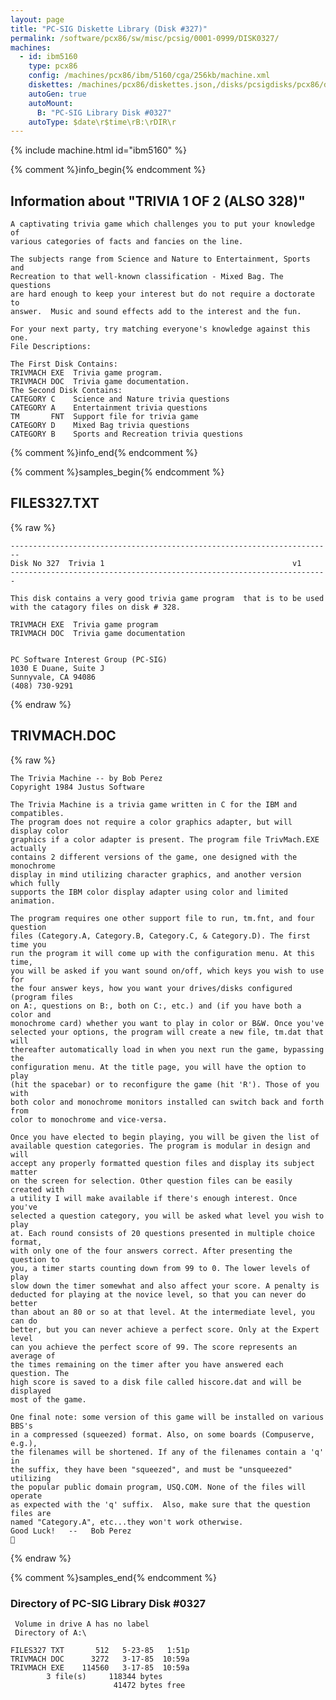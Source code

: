 ```yaml
---
layout: page
title: "PC-SIG Diskette Library (Disk #327)"
permalink: /software/pcx86/sw/misc/pcsig/0001-0999/DISK0327/
machines:
  - id: ibm5160
    type: pcx86
    config: /machines/pcx86/ibm/5160/cga/256kb/machine.xml
    diskettes: /machines/pcx86/diskettes.json,/disks/pcsigdisks/pcx86/diskettes.json
    autoGen: true
    autoMount:
      B: "PC-SIG Library Disk #0327"
    autoType: $date\r$time\rB:\rDIR\r
---
```


{% include machine.html id="ibm5160" %}

{% comment %}info_begin{% endcomment %}

## Information about "TRIVIA 1 OF 2 (ALSO 328)"

    A captivating trivia game which challenges you to put your knowledge of
    various categories of facts and fancies on the line.
    
    The subjects range from Science and Nature to Entertainment, Sports and
    Recreation to that well-known classification - Mixed Bag. The questions
    are hard enough to keep your interest but do not require a doctorate to
    answer.  Music and sound effects add to the interest and the fun.
    
    For your next party, try matching everyone's knowledge against this one.
    File Descriptions:
    
    The First Disk Contains:
    TRIVMACH EXE  Trivia game program.
    TRIVMACH DOC  Trivia game documentation.
    The Second Disk Contains:
    CATEGORY C    Science and Nature trivia questions
    CATEGORY A    Entertainment trivia questions
    TM       FNT  Support file for trivia game
    CATEGORY D    Mixed Bag trivia questions
    CATEGORY B    Sports and Recreation trivia questions
{% comment %}info_end{% endcomment %}

{% comment %}samples_begin{% endcomment %}

## FILES327.TXT

{% raw %}
```
------------------------------------------------------------------------
Disk No 327  Trivia 1                                          v1
-----------------------------------------------------------------------
 
This disk contains a very good trivia game program  that is to be used
with the catagory files on disk # 328.
 
TRIVMACH EXE  Trivia game program
TRIVMACH DOC  Trivia game documentation
 
 
PC Software Interest Group (PC-SIG)
1030 E Duane, Suite J
Sunnyvale, CA 94086
(408) 730-9291
```
{% endraw %}

## TRIVMACH.DOC

{% raw %}
```
The Trivia Machine -- by Bob Perez
Copyright 1984 Justus Software

The Trivia Machine is a trivia game written in C for the IBM and compatibles.
The program does not require a color graphics adapter, but will display color
graphics if a color adapter is present. The program file TrivMach.EXE actually
contains 2 different versions of the game, one designed with the monochrome
display in mind utilizing character graphics, and another version which fully
supports the IBM color display adapter using color and limited animation.

The program requires one other support file to run, tm.fnt, and four question
files (Category.A, Category.B, Category.C, & Category.D). The first time you
run the program it will come up with the configuration menu. At this time,
you will be asked if you want sound on/off, which keys you wish to use for
the four answer keys, how you want your drives/disks configured (program files
on A:, questions on B:, both on C:, etc.) and (if you have both a color and
monochrome card) whether you want to play in color or B&W. Once you've
selected your options, the program will create a new file, tm.dat that will
thereafter automatically load in when you next run the game, bypassing the
configuration menu. At the title page, you will have the option to play
(hit the spacebar) or to reconfigure the game (hit 'R'). Those of you with
both color and monochrome monitors installed can switch back and forth from
color to monochrome and vice-versa.

Once you have elected to begin playing, you will be given the list of
available question categories. The program is modular in design and will
accept any properly formatted question files and display its subject matter
on the screen for selection. Other question files can be easily created with
a utility I will make available if there's enough interest. Once you've
selected a question category, you will be asked what level you wish to play
at. Each round consists of 20 questions presented in multiple choice format,
with only one of the four answers correct. After presenting the question to
you, a timer starts counting down from 99 to 0. The lower levels of play
slow down the timer somewhat and also affect your score. A penalty is
deducted for playing at the novice level, so that you can never do better
than about an 80 or so at that level. At the intermediate level, you can do
better, but you can never achieve a perfect score. Only at the Expert level
can you achieve the perfect score of 99. The score represents an average of
the times remaining on the timer after you have answered each question. The
high score is saved to a disk file called hiscore.dat and will be displayed
most of the game.

One final note: some version of this game will be installed on various BBS's
in a compressed (squeezed) format. Also, on some boards (Compuserve, e.g.),
the filenames will be shortened. If any of the filenames contain a 'q' in
the suffix, they have been "squeezed", and must be "unsqueezed" utilizing
the popular public domain program, USQ.COM. None of the files will operate
as expected with the 'q' suffix.  Also, make sure that the question files are
named "Category.A", etc...they won't work otherwise.
Good Luck!   --   Bob Perez

```
{% endraw %}

{% comment %}samples_end{% endcomment %}

### Directory of PC-SIG Library Disk #0327

     Volume in drive A has no label
     Directory of A:\

    FILES327 TXT       512   5-23-85   1:51p
    TRIVMACH DOC      3272   3-17-85  10:59a
    TRIVMACH EXE    114560   3-17-85  10:59a
            3 file(s)     118344 bytes
                           41472 bytes free
